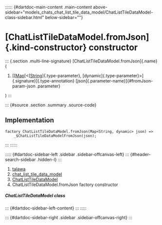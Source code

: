 :::::: {#dartdoc-main-content .main-content above-sidebar="models_chats_chat_list_tile_data_model/ChatListTileDataModel-class-sidebar.html" below-sidebar=""}
<div>

# [ChatListTileDataModel.fromJson]{.kind-constructor} constructor

</div>

::: {.section .multi-line-signature}
[ChatListTileDataModel.fromJson]{.name}(

1.  [[[Map](https://api.flutter.dev/flutter/dart-core/Map-class.html)[\<[[String](https://api.flutter.dev/flutter/dart-core/String-class.html)]{.type-parameter},
    [dynamic]{.type-parameter}\>]{.signature}]{.type-annotation}
    [json]{.parameter-name}]{#fromJson-param-json .parameter}

)
:::

::: {#source .section .summary .source-code}
## Implementation

``` language-dart
factory ChatListTileDataModel.fromJson(Map<String, dynamic> json) =>
    _$ChatListTileDataModelFromJson(json);
```
:::
::::::

::::: {#dartdoc-sidebar-left .sidebar .sidebar-offcanvas-left}
::: {#header-search-sidebar .hidden-l}
:::

1.  [talawa](../../index.html)
2.  [chat_list_tile_data_model](../../models_chats_chat_list_tile_data_model/)
3.  [ChatListTileDataModel](../../models_chats_chat_list_tile_data_model/ChatListTileDataModel-class.html)
4.  ChatListTileDataModel.fromJson factory constructor

##### ChatListTileDataModel class

::: {#dartdoc-sidebar-left-content}
:::
:::::

::: {#dartdoc-sidebar-right .sidebar .sidebar-offcanvas-right}
:::
